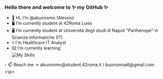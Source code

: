 ### Hello there and welcome to ✨ my GitHub ✨
- 👋 Hi, I’m @abuonomo (Alessio)
- 🖥 I’m currently student at 42Roma Luiss
- 🖥 I’m currently student at Universitá degli studi di Napoli "Parthenope" in Scienze Informatiche (IT)
- ⚕️ I'm Healthcare IT Analyst
- ⌨️ I’m currently learning:
<br>![My Skills](https://skillicons.dev/icons?i=c,cs,cpp,java,py)
<div align="center">
</div>
<p>- 📫 Reach me -> abuonomo@student.42roma.it \ buonomoa6@gmail.com <\p>
